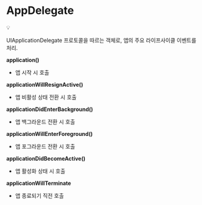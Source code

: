 # AppDelegate

<aside>
💡

UIApplicationDelegate 프로토콜을 따르는 객체로, 앱의 주요 라이프사이클 이벤트를 처리.

</aside>

**application()**

- 앱 시작 시 호출

**applicationWillResignActive()**

- 앱 비활성 상태 전환 시 호출

**applicationDidEnterBackground()**

- 앱 백그라운드 전환 시 호출

**applicationWillEnterForeground()**

- 앱 포그라운드 전환 시 호출

**applicationDidBecomeActive()**

- 앱 활성화 상태 시 호출

**applicationWillTerminate**

- 앱 종료되기 직전 호출